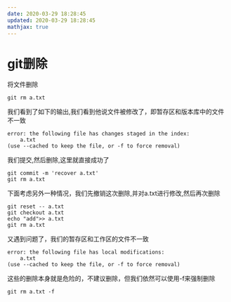 ```yaml
---
date: 2020-03-29 18:28:45
updated: 2020-03-29 18:28:45
mathjax: true
---
```


# git删除
 将文件删除
```
git rm a.txt
```
 我们看到了如下的输出,我们看到他说文件被修改了，即暂存区和版本库中的文件不一致
```
error: the following file has changes staged in the index:
    a.txt
(use --cached to keep the file, or -f to force removal)
```
 我们提交,然后删除,这里就直接成功了
```
git commit -m 'recover a.txt'
git rm a.txt
```

<!---more-->
 下面考虑另外一种情况，我们先撤销这次删除,并对a.txt进行修改,然后再次删除
```
git reset -- a.txt
git checkout a.txt
echo "add">> a.txt
git rm a.txt
```
 又遇到问题了，我们的暂存区和工作区的文件不一致
```
error: the following file has local modifications:
    a.txt
(use --cached to keep the file, or -f to force removal)
```
 这些的删除本身就是危险的，不建议删除，但我们依然可以使用-f来强制删除
```
git rm a.txt -f
```